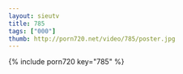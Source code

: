```yaml
--- 
layout: sieutv
title: 785
tags: ["000"]
thumb: http://porn720.net/video/785/poster.jpg
---
```

{% include porn720 key="785" %} 
